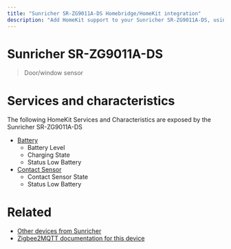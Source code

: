 ```yaml
---
title: "Sunricher SR-ZG9011A-DS Homebridge/HomeKit integration"
description: "Add HomeKit support to your Sunricher SR-ZG9011A-DS, using Homebridge, Zigbee2MQTT and homebridge-z2m."
---
```

<!---
This file has been GENERATED using src/docgen/docgen.ts
DO NOT EDIT THIS FILE MANUALLY!
-->
# Sunricher SR-ZG9011A-DS
> Door/window sensor


# Services and characteristics
The following HomeKit Services and Characteristics are exposed by
the Sunricher SR-ZG9011A-DS

* [Battery](../../battery.md)
  * Battery Level
  * Charging State
  * Status Low Battery
* [Contact Sensor](../../sensors.md)
  * Contact Sensor State
  * Status Low Battery


# Related
* [Other devices from Sunricher](../index.md#sunricher)
* [Zigbee2MQTT documentation for this device](https://www.zigbee2mqtt.io/devices/SR-ZG9011A-DS.html)